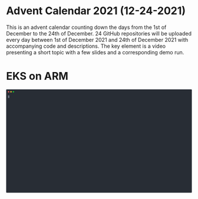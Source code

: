 #  Advent Calendar 2021 (12-24-2021)

This is an advent calendar counting down the days from the 1st of December to
the 24th of December. 24 GitHub repositories will be uploaded every day between
1st of December 2021 and 24th of December 2021 with accompanying code and
descriptions. The key element is a video presenting a short topic with a few
slides and a corresponding demo run.

#  EKS on ARM

![Actions](./actions-2021-12-24.svg)